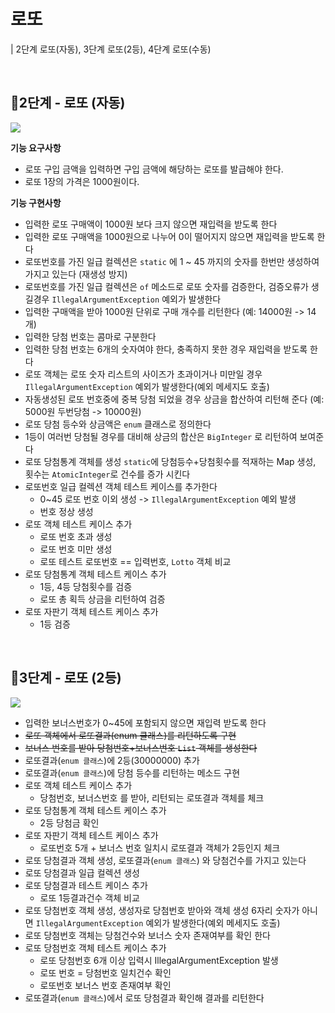 # 로또

| 2단계 로또(자동), 3단계 로또(2등), 4단계 로또(수동)

<br>

## 📍**2단계 - 로또 (자동)**

![](https://i.ibb.co/wrVV1sG/image.png)

**기능 요구사항**
- 로또 구입 금액을 입력하면 구입 금액에 해당하는 로또를 발급해야 한다.
- 로또 1장의 가격은 1000원이다.

**기능 구현사항**
- 입력한 로또 구매액이 1000원 보다 크지 않으면 재입력을 받도록 한다
- 입력한 로또 구매액을 1000원으로 나누어 0이 떨어지지 않으면 재입력을 받도록 한다
- 로또번호를 가진 일급 컬렉션은 `static` 에 1 ~ 45 까지의 숫자를 한번만 생성하여 가지고 있는다 (재생성 방지)
- 로또번호를 가진 일급 컬렉션은 `of` 메소드로 로또 숫자를 검증한다, 검증오류가 생길경우 `IllegalArgumentException` 예외가 발생한다
- 입력한 구매액을 받아 1000원 단위로 구매 개수를 리턴한다 (예: 14000원 -> 14개)
- 입력한 당첨 번호는 콤마로 구분한다
- 입력한 당첨 번호는 6개의 숫자여야 한다, 충족하지 못한 경우 재입력을 받도록 한다
- 로또 객체는 로또 숫자 리스트의 사이즈가 초과이거나 미만일 경우 `IllegalArgumentException` 예외가 발생한다(예외 메세지도 호출)
- 자동생성된 로또 번호중에 중복 당첨 되었을 경우 상금을 합산하여 리턴해 준다 (예: 5000원 두번당첨 -> 10000원)
- 로또 당첨 등수와 상금액은 `enum` 클래스로 정의한다
- 1등이 여러번 당첨될 경우를 대비해 상금의 합산은 `BigInteger` 로 리턴하여 보여준다
- 로또 당첨통계 객체를 생성 `static`에 당첨등수+당첨횟수를 적재하는 Map 생성, 횟수는 `AtomicInteger`로 건수를 증가 시킨다
- 로또번호 일급 컬렉션 객체 테스트 케이스를 추가한다
  - 0~45 로또 번호 이외 생성 -> `IllegalArgumentException` 예외 발생
  - 번호 정상 생성
- 로또 객체 테스트 케이스 추가
  - 로또 번호 초과 생성
  - 로또 번호 미만 생성
  - 로또 테스트 로또번호 == 입력번호, `Lotto` 객체 비교
- 로또 당첨통계 객체 테스트 케이스 추가
  - 1등, 4등 당첨횟수를 검증
  - 로또 총 획득 상금을 리턴하여 검증
- 로또 자판기 객체 테스트 케이스 추가
  - 1등 검증

<br>

## 📍**3단계 - 로또 (2등)**

![](https://i.ibb.co/wrVV1sG/image.png)

- 입력한 보너스번호가 0~45에 포함되지 않으면 재입력 받도록 한다
- ~~로또 객체에서 로또결과(enum 클래스)를 리턴하도록 구현~~
- ~~보너스 번호를 받아 당첨번호+보너스번호 `List` 객체를 생성한다~~
- 로또결과(`enum 클래스`)에 2등(30000000) 추가
- 로또결과(`enum 클래스`)에 당첨 등수를 리턴하는 메소드 구현
- 로또 객체 테스트 케이스 추가
  - 당첨번호, 보너스번호 를 받아, 리턴되는 로또결과 객체를 체크
- 로또 당첨통계 객체 테스트 케이스 추가
  - 2등 당첨금 확인
- 로또 자판기 객체 테스트 케이스 추가
  - 로또번호 5개 + 보너스 번호 일치시 로또결과 객체가 2등인지 체크
- 로또 당첨결과 객체 생성, 로또결과(`enum 클래스`) 와 당첨건수를 가지고 있는다
- 로또 당첨결과 일급 컬렉션 생성
- 로또 당첨결과 테스트 케이스 추가
  - 로또 1등결과건수 객체 비교
- 로또 당첨번호 객체 생성, 생성자로 당첨번호 받아와 객체 생성 6자리 숫자가 아니면  `IllegalArgumentException` 예외가 발생한다(예외 메세지도 호출)
- 로또 당첨번호 객체는 당첨건수와 보너스 숫자 존재여부를 확인 한다
- 로또 당첨번호 객체 테스트 케이스 추가
  - 로또 당첨번호 6개 이상 입력시 IllegalArgumentException 발생
  - 로또 번호 = 당첨번호 일치건수 확인
  - 로또번호 보너스 번호 존재여부 확인
- 로또결과(`enum 클래스`)에서 로또 당첨결과 확인해 결과를 리턴한다
